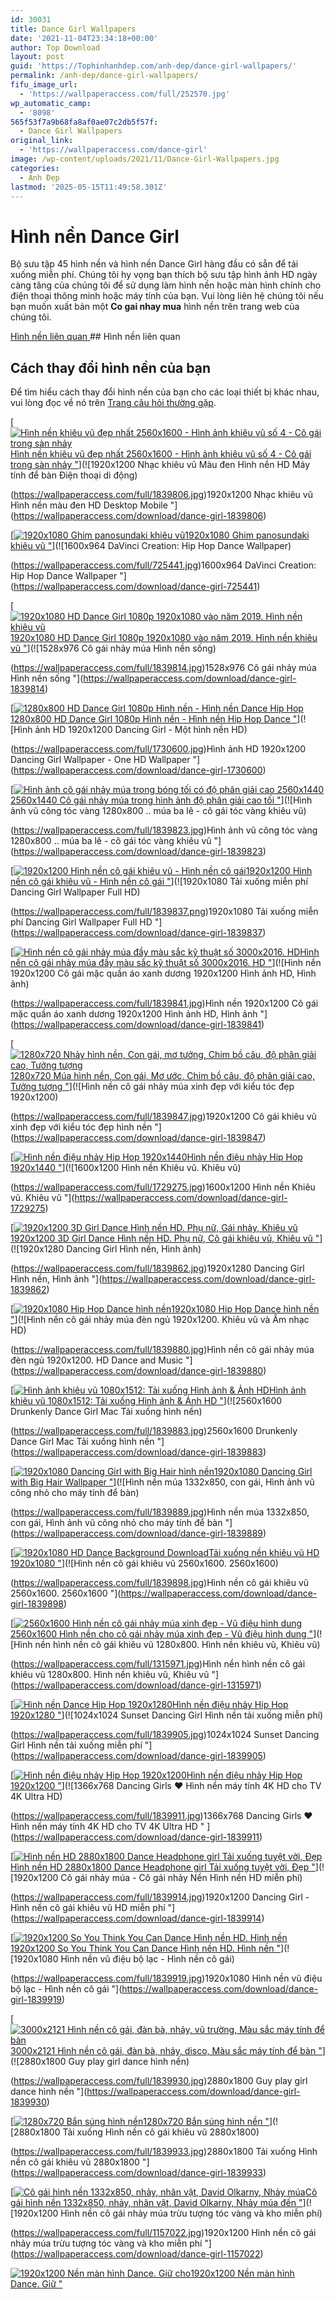```yaml
---
id: 30031
title: Dance Girl Wallpapers
date: '2021-11-04T23:34:18+00:00'
author: Top Download
layout: post
guid: 'https://Tophinhanhdep.com/anh-dep/dance-girl-wallpapers/'
permalink: /anh-dep/dance-girl-wallpapers/
fifu_image_url:
  - 'https://wallpaperaccess.com/full/252570.jpg'
wp_automatic_camp:
  - '8098'
565f53f7a9b68fa8af0ae07c2db5f57f:
  - Dance Girl Wallpapers
original_link:
  - 'https://wallpaperaccess.com/dance-girl'
image: /wp-content/uploads/2021/11/Dance-Girl-Wallpapers.jpg
categories:
  - Ảnh Đẹp
lastmod: '2025-05-15T11:49:58.301Z'
---
```

# Hình nền Dance Girl

Bộ sưu tập 45 hình nền và hình nền Dance Girl hàng đầu có sẵn để tải xuống miễn phí. Chúng tôi hy vọng bạn thích bộ sưu tập hình ảnh HD ngày càng tăng của chúng tôi để sử dụng làm hình nền hoặc màn hình chính cho điện thoại thông minh hoặc máy tính của bạn. Vui lòng liên hệ chúng tôi nếu bạn muốn xuất bản một **Co gai nhay mua** hình nền trên trang web của chúng tôi.

[Hình nền liên quan ](#related) ## Hình nền liên quan

## Cách thay đổi hình nền của bạn

Để tìm hiểu cách thay đổi hình nền của bạn cho các loại thiết bị khác nhau, vui lòng đọc về nó trên [Trang câu hỏi thường gặp](https://tophinhanhdep.com/faq/).

  
[[![Hình nền khiêu vũ đẹp nhất 2560x1600 - Hình ảnh khiêu vũ số 4 - Cô gái trong sàn nhảy](https://wallpaperaccess.com/full/252570.jpg)Hình nền khiêu vũ đẹp nhất 2560x1600 - Hình ảnh khiêu vũ số 4 - Cô gái trong sàn nhảy "](https://wallpaperaccess.com/download/dance-girl-252570)](![1920x1200 Nhạc khiêu vũ Màu đen Hình nền HD Máy tính để bàn Điện thoại di động)

(https://wallpaperaccess.com/full/1839806.jpg)1920x1200 Nhạc khiêu vũ Hình nền màu đen HD Desktop Mobile "](https://wallpaperaccess.com/download/dance-girl-1839806)

[[![1920x1080 Ghim panosundaki khiêu vũ](https://wallpaperaccess.com/full/1839809.jpg)1920x1080 Ghim panosundaki khiêu vũ "](https://wallpaperaccess.com/download/dance-girl-1839809)](![1600x964 DaVinci Creation: Hip Hop Dance Wallpaper)

(https://wallpaperaccess.com/full/725441.jpg)1600x964 DaVinci Creation: Hip Hop Dance Wallpaper "](https://wallpaperaccess.com/download/dance-girl-725441)

[[![1920x1080 HD Dance Girl 1080p 1920x1080 vào năm 2019. Hình nền khiêu vũ](https://wallpaperaccess.com/full/1316659.jpg)1920x1080 HD Dance Girl 1080p 1920x1080 vào năm 2019. Hình nền khiêu vũ "](https://wallpaperaccess.com/download/dance-girl-1316659)](![1528x976 Cô gái nhảy múa Hình nền sống)

(https://wallpaperaccess.com/full/1839814.jpg)1528x976 Cô gái nhảy múa Hình nền sống "](https://wallpaperaccess.com/download/dance-girl-1839814)

[[![1280x800 HD Dance Girl 1080p Hình nền - Hình nền Dance Hip Hop](https://wallpaperaccess.com/full/1600165.jpg)1280x800 HD Dance Girl 1080p Hình nền - Hình nền Hip Hop Dance "](https://wallpaperaccess.com/download/dance-girl-1600165)](![Hình ảnh HD 1920x1200 Dancing Girl - Một hình nền HD)

(https://wallpaperaccess.com/full/1730600.jpg)Hình ảnh HD 1920x1200 Dancing Girl Wallpaper - One HD Wallpaper "](https://wallpaperaccess.com/download/dance-girl-1730600)

[[![Hình ảnh cô gái nhảy múa trong bóng tối có độ phân giải cao 2560x1440](https://wallpaperaccess.com/full/1839820.jpg)2560x1440 Cô gái nhảy múa trong hình ảnh độ phân giải cao tối "](https://wallpaperaccess.com/download/dance-girl-1839820)](![Hình ảnh vũ công tóc vàng 1280x800 .. múa ba lê - cô gái tóc vàng khiêu vũ)

(https://wallpaperaccess.com/full/1839823.jpg)Hình ảnh vũ công tóc vàng 1280x800 .. múa ba lê - cô gái tóc vàng khiêu vũ "](https://wallpaperaccess.com/download/dance-girl-1839823)

[[![1920x1200 Hình nền cô gái khiêu vũ - Hình nền cô gái](https://wallpaperaccess.com/full/1839825.jpg)1920x1200 Hình nền cô gái khiêu vũ - Hình nền cô gái "](https://wallpaperaccess.com/download/dance-girl-1839825)](![1920x1080 Tải xuống miễn phí Dancing Girl Wallpaper Full HD)

(https://wallpaperaccess.com/full/1839837.png)1920x1080 Tải xuống miễn phí Dancing Girl Wallpaper Full HD "](https://wallpaperaccess.com/download/dance-girl-1839837)

[[![Hình nền cô gái nhảy múa đầy màu sắc kỹ thuật số 3000x2016.  HD](https://wallpaperaccess.com/full/1839838.jpg)Hình nền cô gái nhảy múa đầy màu sắc kỹ thuật số 3000x2016. HD "](https://wallpaperaccess.com/download/dance-girl-1839838)](![Hình nền 1920x1200 Cô gái mặc quần áo xanh dương 1920x1200 Hình ảnh HD, Hình ảnh)

(https://wallpaperaccess.com/full/1839841.jpg)Hình nền 1920x1200 Cô gái mặc quần áo xanh dương 1920x1200 Hình ảnh HD, Hình ảnh "](https://wallpaperaccess.com/download/dance-girl-1839841)

[[![1280x720 Nhảy hình nền, Con gái, mơ tưởng, Chim bồ câu, độ phân giải cao, Tưởng tượng](https://wallpaperaccess.com/full/1251392.jpg)1280x720 Múa hình nền, Con gái, Mơ ước, Chim bồ câu, độ phân giải cao, Tưởng tượng "](https://wallpaperaccess.com/download/dance-girl-1251392)](![Hình nền cô gái nhảy múa xinh đẹp với kiểu tóc đẹp 1920x1200)

(https://wallpaperaccess.com/full/1839847.jpg)1920x1200 Cô gái khiêu vũ xinh đẹp với kiểu tóc đẹp hình nền "](https://wallpaperaccess.com/download/dance-girl-1839847)

[[![Hình nền điệu nhảy Hip Hop 1920x1440](https://wallpaperaccess.com/full/1839851.jpg)Hình nền điệu nhảy Hip Hop 1920x1440 "](https://wallpaperaccess.com/download/dance-girl-1839851)](![1600x1200 Hình nền Khiêu vũ.  Khiêu vũ)

(https://wallpaperaccess.com/full/1729275.jpg)1600x1200 Hình nền Khiêu vũ. Khiêu vũ "](https://wallpaperaccess.com/download/dance-girl-1729275)

[[![1920x1200 3D Girl Dance Hình nền HD.  Phụ nữ, Gái nhảy, Khiêu vũ](https://wallpaperaccess.com/full/1839856.jpg)1920x1200 3D Girl Dance Hình nền HD. Phụ nữ, Cô gái khiêu vũ, Khiêu vũ "](https://wallpaperaccess.com/download/dance-girl-1839856)](![1920x1280 Dancing Girl Hình nền, Hình ảnh)

(https://wallpaperaccess.com/full/1839862.jpg)1920x1280 Dancing Girl Hình nền, Hình ảnh "](https://wallpaperaccess.com/download/dance-girl-1839862)

[[![1920x1080 Hip Hop Dance hình nền](https://wallpaperaccess.com/full/1839879.jpg)1920x1080 Hip Hop Dance hình nền "](https://wallpaperaccess.com/download/dance-girl-1839879)](![Hình nền cô gái nhảy múa đèn ngủ 1920x1200.  Khiêu vũ và Âm nhạc HD)

(https://wallpaperaccess.com/full/1839880.jpg)Hình nền cô gái nhảy múa đèn ngủ 1920x1200. HD Dance and Music "](https://wallpaperaccess.com/download/dance-girl-1839880)

[[![Hình ảnh khiêu vũ 1080x1512: Tải xuống Hình ảnh & Ảnh HD](https://wallpaperaccess.com/full/1317405.jpg)Hình ảnh khiêu vũ 1080x1512: Tải xuống Hình ảnh &amp; Ảnh HD "](https://wallpaperaccess.com/download/dance-girl-1317405)](![2560x1600 Drunkenly Dance Girl Mac Tải xuống hình nền)

(https://wallpaperaccess.com/full/1839883.jpg)2560x1600 Drunkenly Dance Girl Mac Tải xuống hình nền "](https://wallpaperaccess.com/download/dance-girl-1839883)

[[![1920x1080 Dancing Girl with Big Hair hình nền](https://wallpaperaccess.com/full/1839887.jpg)1920x1080 Dancing Girl with Big Hair Wallpaper "](https://wallpaperaccess.com/download/dance-girl-1839887)](![Hình nền múa 1332x850, con gái, Hình ảnh vũ công nhỏ cho máy tính để bàn)

(https://wallpaperaccess.com/full/1839889.jpg)Hình nền múa 1332x850, con gái, Hình ảnh vũ công nhỏ cho máy tính để bàn "](https://wallpaperaccess.com/download/dance-girl-1839889)

[[![1920x1080 HD Dance Background Download](https://wallpaperaccess.com/full/1839896.jpg)Tải xuống nền khiêu vũ HD 1920x1080 "](https://wallpaperaccess.com/download/dance-girl-1839896)](![Hình nền cô gái khiêu vũ 2560x1600.  2560x1600)

(https://wallpaperaccess.com/full/1839898.jpg)Hình nền cô gái khiêu vũ 2560x1600. 2560x1600 "](https://wallpaperaccess.com/download/dance-girl-1839898)

[[![2560x1600 Hình nền cô gái nhảy múa xinh đẹp - Vũ điệu hình dung](https://wallpaperaccess.com/full/1839900.jpg)2560x1600 Hình nền cho cô gái nhảy múa xinh đẹp - Vũ điệu hình dung "](https://wallpaperaccess.com/download/dance-girl-1839900)](![Hình nền hình nền cô gái khiêu vũ 1280x800.  Hình nền khiêu vũ, Khiêu vũ)

(https://wallpaperaccess.com/full/1315971.jpg)Hình nền hình nền cô gái khiêu vũ 1280x800. Hình nền khiêu vũ, Khiêu vũ "](https://wallpaperaccess.com/download/dance-girl-1315971)

[[![Hình nền Dance Hip Hop 1920x1280](https://wallpaperaccess.com/full/1839904.jpg)Hình nền điệu nhảy Hip Hop 1920x1280 "](https://wallpaperaccess.com/download/dance-girl-1839904)](![1024x1024 Sunset Dancing Girl Hình nền tải xuống miễn phí)

(https://wallpaperaccess.com/full/1839905.jpg)1024x1024 Sunset Dancing Girl Hình nền tải xuống miễn phí "](https://wallpaperaccess.com/download/dance-girl-1839905)

[[![Hình nền điệu nhảy Hip Hop 1920x1200](https://wallpaperaccess.com/full/725414.jpg)Hình nền điệu nhảy Hip Hop 1920x1200 "](https://wallpaperaccess.com/download/dance-girl-725414)](![1366x768 Dancing Girls ❤ Hình nền máy tính 4K HD cho TV 4K Ultra HD)

(https://wallpaperaccess.com/full/1839911.jpg)1366x768 Dancing Girls ❤ Hình nền máy tính 4K HD cho TV 4K Ultra HD " ](https://wallpaperaccess.com/download/dance-girl-1839911)

[[![Hình nền HD 2880x1800 Dance Headphone girl Tải xuống tuyệt vời, Đẹp](https://wallpaperaccess.com/full/1839912.jpg)Hình nền HD 2880x1800 Dance Headphone girl Tải xuống tuyệt vời, Đẹp "](https://wallpaperaccess.com/download/dance-girl-1839912)](![1920x1200 Cô gái nhảy múa - Cô gái nhảy Nền Hình nền HD miễn phí)

(https://wallpaperaccess.com/full/1839914.jpg)1920x1200 Dancing Girl - Hình nền cô gái khiêu vũ HD miễn phí "](https://wallpaperaccess.com/download/dance-girl-1839914)

[[![1920x1200 So You Think You Can Dance Hình nền HD.  Hình nền](https://wallpaperaccess.com/full/1839918.jpg)1920x1200 So You Think You Can Dance Hình nền HD. Hình nền "](https://wallpaperaccess.com/download/dance-girl-1839918)](![1920x1080 Hình nền vũ điệu bộ lạc - Hình nền cô gái)

(https://wallpaperaccess.com/full/1839919.jpg)1920x1080 Hình nền vũ điệu bộ lạc - Hình nền cô gái "](https://wallpaperaccess.com/download/dance-girl-1839919)

[[![3000x2121 Hình nền cô gái, đàn bà, nhảy, vũ trường, Màu sắc máy tính để bàn](https://wallpaperaccess.com/full/1839926.jpg)3000x2121 Hình nền cô gái, đàn bà, nhảy, disco, Màu sắc máy tính để bàn "](https://wallpaperaccess.com/download/dance-girl-1839926)](![2880x1800 Guy play girl dance hình nền)

(https://wallpaperaccess.com/full/1839930.jpg)2880x1800 Guy play girl dance hình nền "](https://wallpaperaccess.com/download/dance-girl-1839930)

[[![1280x720 Bắn súng hình nền](https://wallpaperaccess.com/full/1839932.jpg)1280x720 Bắn súng hình nền "](https://wallpaperaccess.com/download/dance-girl-1839932)](![2880x1800 Tải xuống Hình nền cô gái khiêu vũ 2880x1800)

(https://wallpaperaccess.com/full/1839933.jpg)2880x1800 Tải xuống Hình nền cô gái khiêu vũ 2880x1800 "](https://wallpaperaccess.com/download/dance-girl-1839933)

[[![Cô gái hình nền 1332x850, nhảy, nhân vật, David Olkarny, Nhảy múa](https://wallpaperaccess.com/full/1839937.jpg)Cô gái hình nền 1332x850, nhảy, nhân vật, David Olkarny, Nhảy múa đến "](https://wallpaperaccess.com/download/dance-girl-1839937)](![1920x1200 Hình nền cô gái nhảy múa trừu tượng tóc vàng và kho miễn phí)

(https://wallpaperaccess.com/full/1157022.jpg)1920x1200 Hình nền cô gái nhảy múa trừu tượng tóc vàng và kho miễn phí "](https://wallpaperaccess.com/download/dance-girl-1157022)

[![1920x1200 Nền màn hình Dance.  Giữ cho](https://wallpaperaccess.com/full/1839939.jpg)1920x1200 Nền màn hình Dance. Giữ "](https://wallpaperaccess.com/download/dance-girl-1839939)
